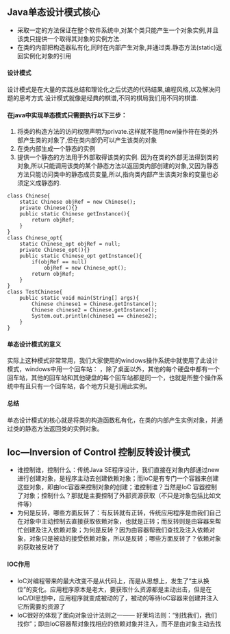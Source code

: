 ## Java单态设计模式核心
* 采取一定的方法保证在整个软件系统中,对某个类只能产生一个对象实例,并且该类只提供一个取得其对象的实例方法.
* 在类的内部把构造器私有化,同时在内部产生对象,并通过类.静态方法(static)返回实例化对象的引用

#### 设计模式
设计模式是在大量的实践总结和理论化之后优选的代码结果,编程风格,以及解决问题的思考方式.设计模式就像是经典的棋谱,不同的棋局我们用不同的棋谱.


#### 在java中实现单态模式只需要执行以下三步：  

1. 将类的构造方法的访问权限声明为private.这样就不能用new操作符在类的外部产生类的对象了,但在类内部仍可以产生该类的对象
2. 在类内部生成一个静态的实例
3. 提供一个静态的方法用于外部取得该类的实例.
因为在类的外部无法得到类的对象,所以只能调用该类的某个静态方法以返回类内部创建的对象,又因为静态方法只能访问类中的静态成员变量,所以,指向类内部产生该类对象的变量也必须定义成静态的.
```
class Chinese{
    static Chinese objRef = new Chinese();
    private Chinese(){}
    public static Chinese getInstance(){
        return objRef;
    }
}
class Chinese_opt{
    static Chinese_opt objRef = null;
    private Chinese_opt(){}
    public static Chinese_opt getInstance(){
        if(objRef == null)
            objRef = new Chinese_opt();
        return objRef;
    }
}
class TestChinese{
    public static void main(String[] args){
        Chinese chinese1 = Chinese.getInstance();
        Chinese chinese2 = Chinese.getInstance();
        System.out.println(chinese1 == chinese2);
    }
}
```
#### 单态设计模式的意义

实际上这种模式非常常用，我们大家使用的windows操作系统中就使用了此设计模式，windows中用一个回车站： ，除了桌面以外，其他的每个硬盘中都有一个回车站，其他的回车站和其他硬盘的每个回车站都是同一个，也就是所整个操作系统中有且只有一个回车站，各个地方只是引用此实例。

#### 总结

单态设计模式的核心就是将类的构造函数私有化，在类的内部产生实例对象，并通过类的静态方法返回类的实例对象。

## Ioc—Inversion of Control 控制反转设计模式
* 谁控制谁，控制什么：传统Java SE程序设计，我们直接在对象内部通过new进行创建对象，是程序主动去创建依赖对象；而IoC是有专门一个容器来创建这些对象，即由Ioc容器来控制对象的创建；谁控制谁？当然是IoC 容器控制了对象；控制什么？那就是主要控制了外部资源获取（不只是对象包括比如文件等）
* 为何是反转，哪些方面反转了：有反转就有正转，传统应用程序是由我们自己在对象中主动控制去直接获取依赖对象，也就是正转；而反转则是由容器来帮忙创建及注入依赖对象；为何是反转？因为由容器帮我们查找及注入依赖对象，对象只是被动的接受依赖对象，所以是反转；哪些方面反转了？依赖对象的获取被反转了

#### IOC作用
* IoC对编程带来的最大改变不是从代码上，而是从思想上，发生了“主从换位”的变化。应用程序原本是老大，要获取什么资源都是主动出击，但是在IoC/DI思想中，应用程序就变成被动的了，被动的等待IoC容器来创建并注入它所需要的资源了
* IoC很好的体现了面向对象设计法则之一—— 好莱坞法则：“别找我们，我们找你”；即由IoC容器帮对象找相应的依赖对象并注入，而不是由对象主动去找
